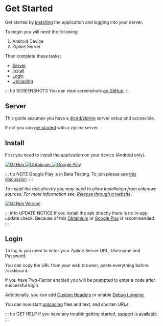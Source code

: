 # Get Started

Get started by [installing](#install) the application and logging into your server.

To begin you will need the following:

1. Android Device
2. Zipline Server

Then complete these tasks:

- [Server](#server)
- [Install](#install)
- [Login](#login)
- [Uploading](./uploading.md)

::: tip SCREENSHOTS
You can view screenshots [on GitHub](https://github.com/cssnr/zipline-android/?tab=readme-ov-file#Screenshots).
:::

## Server

This guide assumes you have a [diced/zipline](https://github.com/diced/zipline) server setup and accessible.

If not you can [get started](https://zipline.diced.sh/docs/get-started) with a zipline server.

## Install

First you need to install the application on your device (Android only).

<div class="flex-images">
    <a title="GitHub" href="https://github.com/cssnr/zipline-android/releases/latest/download/app-release.apk" target="_blank" rel="noopener">
        <img alt="GitHub" src="/images/badges/github.png">
    </a>
    <a title="Obtainium" href="https://apps.obtainium.imranr.dev/redirect?r=obtainium://add/https://github.com/cssnr/zipline-android" target="_blank" rel="noopener">
        <img alt="Obtainium" src="/images/badges/obtanium.png">
    </a>
    <a title="Google Play" href="https://play.google.com/store/apps/details?id=org.cssnr.zipline" target="_blank" rel="noopener">
        <img alt="Google Play" src="/images/badges/google-play.png">
    </a>
</div>

::: tip NOTE
Google Play is in Beta Testing.
To join please see [this discussion](https://github.com/cssnr/zipline-android/discussions/25).
:::

_To install the apk directly you may need to allow installation from unknown sources.
For more information see, [Release through a website](https://developer.android.com/studio/publish#publishing-website)._

[![GitHub Version](https://img.shields.io/github/v/release/cssnr/zipline-android?style=for-the-badge&logo=android&color=34A853&label=Latest%20Version)](https://github.com/cssnr/zipline-android/releases/latest)

::: info UPDATE NOTICE
If you install the apk directly there is no in-app update check.
Because of this [Obtainium](https://apps.obtainium.imranr.dev/redirect?r=obtainium://add/https://github.com/cssnr/zipline-android)
or [Google Play](https://play.google.com/store/apps/details?id=org.cssnr.zipline) is recommended.
:::

## Login

To log in you need to enter your Zipline Server URL, Username and Password.

You can copy the URL from your web browser, paste everything before `/dashboard`.

If you have Two-Factor enabled you will be prompted to enter a code after successful login.

Additionally, you can add [Custom Headers](../docs/settings.md#custom-headers) or enable [Debug Logging](../docs/settings.md#debugging).

You can now start [uploading](./uploading.md) files and text, and shorten URLs.

::: tip GET HELP
If you have any trouble getting started, [support is available](../support.md).
:::
